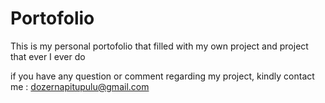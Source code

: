 # Portofolio
This is my personal portofolio that filled with my own project and project that ever I ever do

if you have any question or comment regarding my project, kindly contact me : dozernapitupulu@gmail.com
